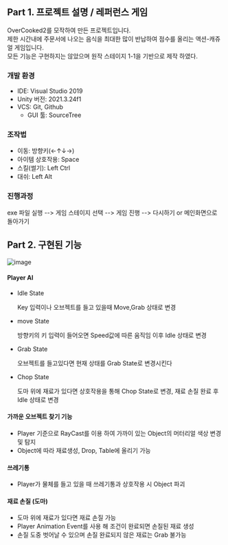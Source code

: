 ## Part 1. 프로젝트 설명 / 레퍼런스 게임
OverCooked2를 모작하여 만든 프로젝트입니다.   
제한 시간내에 주문서에 나오는 음식을 최대한 많이 반납하여 점수를 올리는 액션-캐쥬얼 게임입니다.  
모든 기능은 구현하지는 않았으며 원작 스테이지 1-1을 기반으로 제작 하였다.

###  개발 환경
- IDE: Visual Studio 2019   
- Unity 버전: 2021.3.24f1   
- VCS: Git, Github   
  - GUI 툴: SourceTree   

###  조작법
- 이동: 방향키(←↑↓→)   
- 아이템 상호작용: Space   
- 스킬(썰기): Left Ctrl   
- 대쉬: Left Alt   

###  진행과정
exe 파일 실행 --> 게임 스테이지 선택 --> 게임 진행 --> 다시하기 or 메인화면으로 돌아가기  

## Part 2. 구현된 기능

![image](https://github.com/user-attachments/assets/31a4d37e-8b30-4a15-a47b-f234c9301afe)


#### Player AI
- Idle State  

  Key 입력이나 오브젝트를 들고 있을때 Move,Grab 상태로 변경
  <dr/>
- move State
  
  방향키의 키 입력이 들어오면 Speed값에 따른 움직임 이후 Idle 상태로 변경
  <dr/>
- Grab State

  오브젝트를 들고있다면 현재 상태를 Grab State로 변경시킨다
  <dr/>
- Chop State

  도마 위에 재료가 있다면 상호작용을 통해 Chop State로 변경, 재료 손질 완료 후 Idle 상태로 변경
  <dr/>

#### 가까운 오브젝트 찾기 기능  
- Player 기준으로 RayCast를 이용 하여 가까이 있는 Object의 머터리얼 색상 변경 및 탐지
- Object에 따라 재료생성, Drop, Table에 올리기 가능
  <dr/>

#### 쓰레기통  
- Player가 물체를 들고 있을 때 쓰레기통과 상호작용 시 Object 파괴
  <dr/>

#### 재료 손질 (도마)  
- 도마 위에 재료가 있다면 재료 손질 가능
- Player Animation Event를 사용 해 조건이 완료되면 손질된 재료 생성
- 손질 도중 벗어날 수 있으며 손질 완료되지 않은 재료는 Grab 불가능

  

